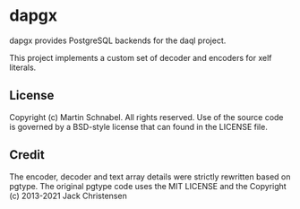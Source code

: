 dapgx
=====

dapgx provides PostgreSQL backends for the daql project.

This project implements a custom set of decoder and encoders for xelf literals.

License
-------

Copyright (c) Martin Schnabel. All rights reserved.
Use of the source code is governed by a BSD-style license that can found in the LICENSE file.

Credit
------

The encoder, decoder and text array details were strictly rewritten based on pgtype.
The original pgtype code uses the MIT LICENSE and the Copyright (c) 2013-2021 Jack Christensen
